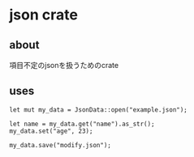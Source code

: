 # json crate
## about
項目不定のjsonを扱うためのcrate

## uses

```
let mut my_data = JsonData::open("example.json");

let name = my_data.get("name").as_str();
my_data.set("age", 23);

my_data.save("modify.json");
```
